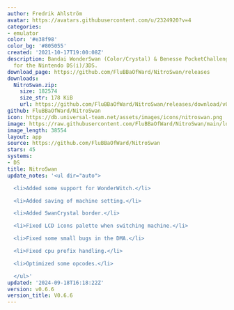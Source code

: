 ```yaml
---
author: Fredrik Ahlström
avatar: https://avatars.githubusercontent.com/u/2324920?v=4
categories:
- emulator
color: '#e38f98'
color_bg: '#805055'
created: '2021-10-17T19:00:08Z'
description: Bandai WonderSwan (Color/Crystal) & Benesse PocketChallenge V2 emulator
  for the Nintendo DS(i)/3DS.
download_page: https://github.com/FluBBaOfWard/NitroSwan/releases
downloads:
  NitroSwan.zip:
    size: 182574
    size_str: 178 KiB
    url: https://github.com/FluBBaOfWard/NitroSwan/releases/download/v0.6.6/NitroSwan.zip
github: FluBBaOfWard/NitroSwan
icon: https://db.universal-team.net/assets/images/icons/nitroswan.png
image: https://raw.githubusercontent.com/FluBBaOfWard/NitroSwan/main/logo.png
image_length: 38554
layout: app
source: https://github.com/FluBBaOfWard/NitroSwan
stars: 45
systems:
- DS
title: NitroSwan
update_notes: '<ul dir="auto">

  <li>Added some support for WonderWitch.</li>

  <li>Added saving of machine setting.</li>

  <li>Added SwanCrystal border.</li>

  <li>Fixed LCD icons palette when switching machine.</li>

  <li>Fixed some small bugs in the DMA.</li>

  <li>Fixed cpu prefix handling.</li>

  <li>Optimized some opcodes.</li>

  </ul>'
updated: '2024-09-18T16:18:22Z'
version: v0.6.6
version_title: V0.6.6
---
```

